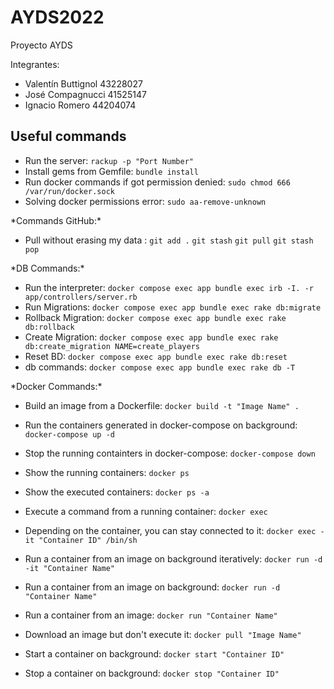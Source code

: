 # AYDS2022

Proyecto AYDS

Integrantes:

* Valentín Buttignol 43228027
* José Compagnucci 41525147
* Ignacio Romero 44204074

## Useful commands

* Run the server: ```rackup -p "Port Number"```
* Install gems from Gemfile: ```bundle install```
* Run docker commands if got permission denied: ```sudo chmod 666 /var/run/docker.sock```
* Solving docker permissions error: ```sudo aa-remove-unknown```

\*Commands GitHub:\*

* Pull without erasing my data : ```git add .``` ```git stash``` ```git pull``` ```git stash pop```

\*DB Commands:\*

* Run the interpreter: ```docker compose exec app bundle exec irb -I. -r app/controllers/server.rb```
* Run Migrations: ```docker compose exec app bundle exec rake db:migrate```
* Rollback Migration: ```docker compose exec app bundle exec rake db:rollback```
* Create Migration: ```docker compose exec app bundle exec rake db:create_migration NAME=create_players```
* Reset BD: ```docker compose exec app bundle exec rake db:reset```
* db commands: ```docker compose exec app bundle exec rake db -T```

\*Docker Commands:\*

* Build an image from a Dockerfile: ```docker build -t "Image Name" .```
* Run the containers generated in docker-compose on background: ```docker-compose up -d```
* Stop the running containters in docker-compose: ```docker-compose down```
* Show the running containers: ```docker ps```
* Show the executed containers: ```docker ps -a```
* Execute a command from a running container: ```docker exec```

* Depending on the container, you can stay connected to it: ```docker exec -it "Container ID" /bin/sh```

* Run a container from an image on background iteratively: ```docker run -d -it "Container Name"```

* Run a container from an image on background: ```docker run -d "Container Name"```
* Run a container from an image: ```docker run "Container Name"```
* Download an image but don't execute it: ```docker pull "Image Name"```
* Start a container on background: ```docker start "Container ID"```
* Stop a container on background: ```docker stop "Container ID"```
